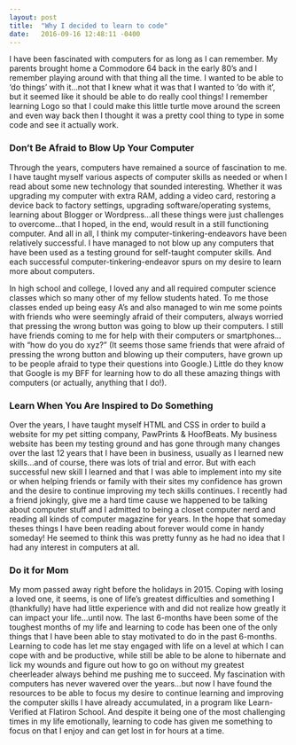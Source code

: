 ```yaml
---
layout: post
title:  "Why I decided to learn to code"
date:   2016-09-16 12:48:11 -0400
---
```


I have been fascinated with computers for as long as I can remember. My parents brought home a Commodore 64 back in the early 80’s and I remember playing around with that thing all the time. I wanted to be able to ‘do things’ with it…not that I knew what it was that I wanted to ’do with it’, but it seemed like it should be able to do really cool things! I remember learning Logo so that I could make this little turtle move around the screen and even way back then I thought it was a pretty cool thing to type in some code and see it actually work.

### Don’t Be Afraid to Blow Up Your Computer
Through the years, computers have remained a source of fascination to me. I have taught myself various aspects of computer skills as needed or when I read about some new technology that sounded interesting. Whether it was upgrading my computer with extra RAM, adding a video card, restoring a device back to factory settings, upgrading software/operating systems, learning about Blogger or Wordpress…all these things were just challenges to overcome…that I hoped, in the end, would result in a still functioning computer. And all in all, I think my computer-tinkering-endeavors have been relatively successful. I have managed to not blow up any computers that have been used as a testing ground for self-taught computer skills. And each successful computer-tinkering-endeavor spurs on my desire to learn more about computers.

In high school and college, I loved any and all required computer science classes which so many other of my fellow students hated. To me those classes ended up being easy A’s and also managed to win me some points with friends who were seemingly afraid of their computers, always worried that pressing the wrong button was going to blow up their computers. I still have friends coming to me for help with their computers or smartphones…with “how do you do xyz?” (It seems those same friends that were afraid of pressing the wrong button and blowing up their computers, have grown up to be people afraid to type their questions into Google.) Little do they know that Google is my BFF for learning how to do all these amazing things with computers (or actually, anything that I do!).

### Learn When You Are Inspired to Do Something
Over the years, I have taught myself HTML and CSS in order to build a website for my pet sitting company, PawPrints & HoofBeats. My business website has been my testing ground and has gone through many changes over the last 12 years that I have been in business, usually as I learned new skills…and of course, there was lots of trial and error. But with each successful new skill I learned and that I was able to implement into my site or when helping friends or family with their sites my confidence has grown and the desire to continue improving my tech skills continues.
I recently had a friend jokingly, give me a hard time cause we happened to be talking about computer stuff and I admitted to being a closet computer nerd and reading all kinds of computer magazine for years. In the hope that someday theses things I have been reading about forever would come in handy someday! He seemed to think this was pretty funny as he had no idea that I had any interest in computers at all.

### Do it for Mom
My mom passed away right before the holidays in 2015. Coping with losing a loved one, it seems, is one of life’s greatest difficulties and something I (thankfully) have had little experience with and did not realize how greatly it can impact your life…until now. The last 6-months have been some of the toughest months of my life and learning to code has been one of the only things that I have been able to stay motivated to do in the past 6-months. Learning to code has let me stay engaged with life on a level at which I can cope with and be productive, while still be able to be alone to hibernate and lick my wounds and figure out how to go on without my greatest cheerleader always behind me pushing me to succeed.
My fascination with computers has never wavered over the years…but now I have found the resources to be able to focus my desire to continue learning and improving the computer skills I have already accumulated, in a program like Learn-Verified at Flatiron School. And despite it being one of the most challenging times in my life emotionally, learning to code has given me something to focus on that I enjoy and can get lost in for hours at a time.
